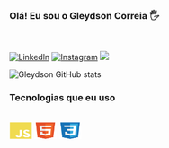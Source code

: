 
### Olá! Eu sou o Gleydson Correia 🖐
<br>

 [![Linkedln](https://img.shields.io/badge/LinkedIn-0077B5?style=for-the-badge&logo=linkedin&logoColor=white)](https://www.linkedin.com/in/gleydson-da-silva-correia-205932198/)
 [![Instagram](https://img.shields.io/badge/Instagram-E4405F?style=for-the-badge&logo=instagram&logoColor=white)](https://www.instagram.com/gleydsondsgn/)
 <a href = "mailto:contatorafaballerini@gmail.com"><img src="https://img.shields.io/badge/-Gmail-%23333?style=for-the-badge&logo=gmail&logoColor=white" target="_blank"></a>
 
 ![Gleydson GitHub stats](https://github-readme-stats.vercel.app/api?username=gleydson7dev&show_icons=true&theme=radical)
 
 ### Tecnologias que eu uso

<div style="display: inline_block"><br>
  <img align="center" alt="Rafa-Js" height="30" width="40" src="https://raw.githubusercontent.com/devicons/devicon/master/icons/javascript/javascript-plain.svg">
  <img align="center"  
   alt="Rafa-HTML" height="30" width="40" src="https://raw.githubusercontent.com/devicons/devicon/master/icons/html5/html5-original.svg">
  <img align="center" alt="Rafa-CSS" height="30" width="40" src="https://raw.githubusercontent.com/devicons/devicon/master/icons/css3/css3-original.svg">
  
